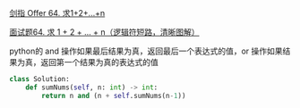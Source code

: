 [剑指 Offer 64. 求1+2+…+n](https://leetcode-cn.com/problems/qiu-12n-lcof/)

[面试题64. 求 1 + 2 + … + n（逻辑符短路，清晰图解）](https://leetcode-cn.com/problems/qiu-12n-lcof/solution/mian-shi-ti-64-qiu-1-2-nluo-ji-fu-duan-lu-qing-xi-/)

python的 and 操作如果最后结果为真，返回最后一个表达式的值，or 操作如果结果为真，返回第一个结果为真的表达式的值

```python
class Solution:
    def sumNums(self, n: int) -> int:
        return n and (n + self.sumNums(n-1))
```